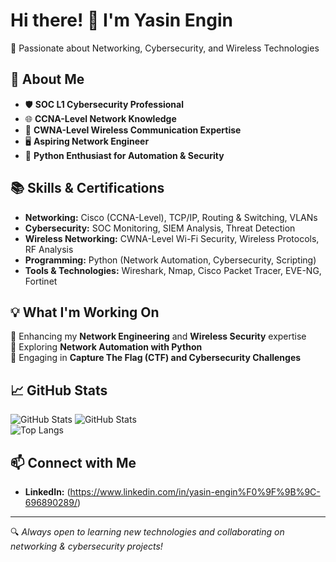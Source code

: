 # Hi there! 👋 I'm Yasin Engin  

🚀 Passionate about Networking, Cybersecurity, and Wireless Technologies  

## 🔹 About Me  
- 🛡️ **SOC L1 Cybersecurity Professional**  
- 🌐 **CCNA-Level Network Knowledge**  
- 📡 **CWNA-Level Wireless Communication Expertise**  
- 🖥️ **Aspiring Network Engineer**  
- 🐍 **Python Enthusiast for Automation & Security**  

## 📚 Skills & Certifications  
- **Networking:** Cisco (CCNA-Level), TCP/IP, Routing & Switching, VLANs  
- **Cybersecurity:** SOC Monitoring, SIEM Analysis, Threat Detection  
- **Wireless Networking:** CWNA-Level Wi-Fi Security, Wireless Protocols, RF Analysis  
- **Programming:** Python (Network Automation, Cybersecurity, Scripting)  
- **Tools & Technologies:** Wireshark, Nmap, Cisco Packet Tracer, EVE-NG, Fortinet  

## 💡 What I'm Working On  
🔹 Enhancing my **Network Engineering** and **Wireless Security** expertise  
🔹 Exploring **Network Automation with Python**  
🔹 Engaging in **Capture The Flag (CTF) and Cybersecurity Challenges**  

## 📈 GitHub Stats  
![GitHub Stats](https://github-readme-stats.vercel.app/api?username=your-username&show_icons=true&theme=radical)
![GitHub Stats](https://github-readme-stats.vercel.app/api?username=your-github-username&show_icons=true&theme=dark)  
![Top Langs](https://github-readme-stats.vercel.app/api/top-langs/?username=your-github-username&layout=compact&theme=dark)  

## 📫 Connect with Me  
- **LinkedIn:** (https://www.linkedin.com/in/yasin-engin%F0%9F%9B%9C-696890289/)  

---
🔍 *Always open to learning new technologies and collaborating on networking & cybersecurity projects!*  
